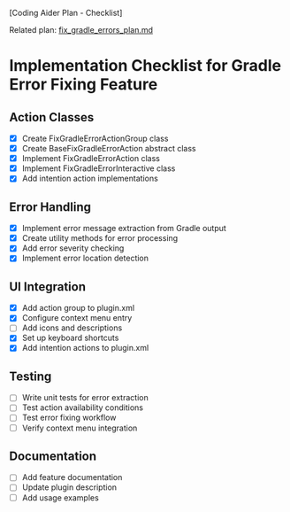 [Coding Aider Plan - Checklist]

Related plan: [fix_gradle_errors_plan.md](fix_gradle_errors_plan.md)

# Implementation Checklist for Gradle Error Fixing Feature

## Action Classes
- [x] Create FixGradleErrorActionGroup class
- [x] Create BaseFixGradleErrorAction abstract class
- [x] Implement FixGradleErrorAction class
- [x] Implement FixGradleErrorInteractive class
- [x] Add intention action implementations

## Error Handling
- [x] Implement error message extraction from Gradle output
- [x] Create utility methods for error processing
- [x] Add error severity checking
- [x] Implement error location detection

## UI Integration
- [x] Add action group to plugin.xml
- [x] Configure context menu entry
- [ ] Add icons and descriptions
- [x] Set up keyboard shortcuts
- [x] Add intention actions to plugin.xml

## Testing
- [ ] Write unit tests for error extraction
- [ ] Test action availability conditions
- [ ] Test error fixing workflow
- [ ] Verify context menu integration

## Documentation
- [ ] Add feature documentation
- [ ] Update plugin description
- [ ] Add usage examples
